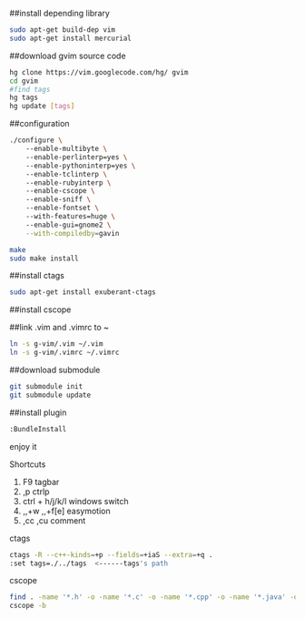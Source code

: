 ##install depending library

``` bash
sudo apt-get build-dep vim
sudo apt-get install mercurial
```

##download gvim source code

``` bash
hg clone https://vim.googlecode.com/hg/ gvim
cd gvim 
#find tags 
hg tags 
hg update [tags]
```

##configuration

``` bash
./configure \  
	--enable-multibyte \  
	--enable-perlinterp=yes \  
	--enable-pythoninterp=yes \  
	--enable-tclinterp \  
	--enable-rubyinterp \  
	--enable-cscope \  
	--enable-sniff \  
	--enable-fontset \  
	--with-features=huge \  
	--enable-gui=gnome2 \
	--with-compiledby=gavin

make
sudo make install
```
##install ctags

``` bash
sudo apt-get install exuberant-ctags
```

##install cscope

##link .vim and .vimrc to ~

``` bash
ln -s g-vim/.vim ~/.vim
ln -s g-vim/.vimrc ~/.vimrc
```

##download submodule
``` bash
git submodule init
git submodule update
```

##install plugin
``` bash
:BundleInstall
```

enjoy it

Shortcuts

1. F9 tagbar
2. ,p ctrlp 
3. ctrl + h/j/k/l windows switch
4. ,,+w  ,,+f[e]  easymotion
5. ,cc ,cu comment

ctags

``` bash
ctags -R --c++-kinds=+p --fields=+iaS --extra=+q .
:set tags=./../tags  <------tags's path
```

cscope

``` bash
find . -name '*.h' -o -name '*.c' -o -name '*.cpp' -o -name '*.java' -o -name '*.cs' > cscope.files
cscope -b
```